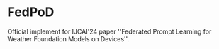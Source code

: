 # FedPoD
Official implement for IJCAI'24 paper ''Federated Prompt Learning for Weather Foundation Models on Devices''.
